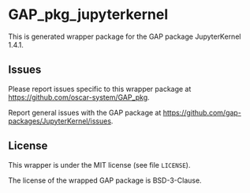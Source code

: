 # GAP_pkg_jupyterkernel

This is generated wrapper package for the GAP package JupyterKernel 1.4.1.

## Issues

Please report issues specific to this wrapper package at <https://github.com/oscar-system/GAP_pkg>.

Report general issues with the GAP package at <https://github.com/gap-packages/JupyterKernel/issues>.

## License

This wrapper is under the MIT license (see file `LICENSE`).

The license of the wrapped GAP package is BSD-3-Clause.
